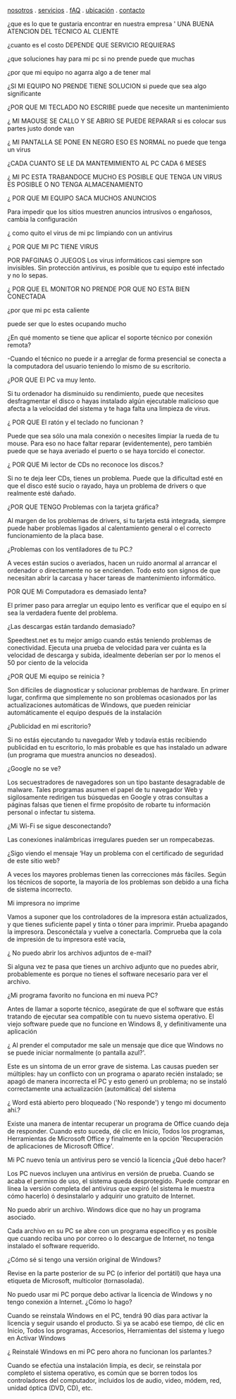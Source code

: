 [nosotros](./nosotros.md) . [servicios](./servicios.md) . [fAQ](FAQ.md) . [ubicación](ubicacion.md) . [contacto](./contacto.md)

¿que es lo que te gustaria encontrar en nuestra empresa '
UNA BUENA ATENCION DEL TECNICO AL CLIENTE 

¿cuanto es el costo
DEPENDE QUE SERVICIO REQUIERAS 


¿que soluciones hay para mi pc si no prende 
puede que muchas 

   
¿por que mi equipo no agarra 
algo a de tener mal 


¿SI MI EQUIPO NO PRENDE TIENE SOLUCION 
si puede que sea algo significante 


¿POR QUE MI TECLADO NO ESCRIBE
puede que necesite un mantenimiento 


¿ MI MAOUSE SE CALLO Y SE ABRIO  SE PUEDE REPARAR 
si es colocar sus partes justo donde van 


¿ MI PANTALLA SE PONE EN NEGRO ESO ES NORMAL
no puede que tenga un virus 


¿CADA CUANTO SE LE DA MANTEMIMIENTO AL PC
CADA 6 MESES 


¿ MI PC ESTA TRABANDOCE MUCHO ES POSIBLE QUE TENGA UN  VIRUS 
 ES POSIBLE O NO TENGA ALMACENAMIENTO 


¿ POR QUE MI EQUIPO SACA MUCHOS ANUNCIOS 

Para impedir que los sitios muestren anuncios intrusivos o engañosos, cambia la configuración

¿ como quito el virus de mi pc
limpiando con un antivirus 
 


¿ POR QUE MI PC TIENE VIRUS 

POR PAFGINAS O JUEGOS Los virus informáticos casi siempre son invisibles. Sin protección antivirus, es posible que tu equipo esté infectado y no lo sepas.


¿ POR QUE EL MONITOR NO PRENDE 
 POR QUE NO ESTA BIEN CONECTADA 


¿por que mi pc esta caliente 

puede ser que lo estes ocupando mucho 


¿En qué momento se tiene que aplicar el soporte técnico por conexión remota?

-Cuando el técnico no puede ir a arreglar de forma presencial se conecta a la computadora del usuario teniendo lo mismo de su escritorio.

¿POR QUE  El PC va muy lento.


Si tu ordenador ha disminuido su rendimiento, puede que necesites desfragmentar el disco o hayas instalado algún ejecutable malicioso que afecta a la velocidad del sistema y te haga falta una limpieza de virus.


¿ POR QUE El ratón y el teclado no funcionan ?


Puede que sea sólo una mala conexión o necesites limpiar la rueda de tu mouse. Para eso no hace faltar reparar (evidentemente), pero también puede que se haya averiado el puerto o se haya torcido el conector.


¿  POR QUE Mi lector de CDs no reconoce los discos.?


Si no te deja leer CDs, tienes un problema. Puede que la dificultad esté en que el disco esté sucio o rayado, haya un problema de drivers o que realmente esté dañado.


¿POR QUE TENGO Problemas con la tarjeta gráfica?


Al margen de los problemas de drivers, si tu tarjeta está integrada, siempre puede haber problemas ligados al calentamiento general o el correcto funcionamiento de la placa base.


¿Problemas con los ventiladores de tu PC.?


A veces están sucios o averiados, hacen un ruido anormal al arrancar el ordenador o directamente no se encienden. Todo esto son signos de que necesitan abrir la carcasa y hacer tareas de mantenimiento informático. 


 POR QUE Mi Computadora es demasiado lenta?

El primer paso para arreglar un equipo lento es verificar que el equipo en sí sea la verdadera fuente del problema. 


¿Las descargas están tardando demasiado?

Speedtest.net es tu mejor amigo cuando estás teniendo problemas de conectividad. Ejecuta una prueba de velocidad para ver cuánta es la velocidad de descarga y subida, idealmente deberían ser por lo menos el 50 por ciento de la velocida


¿POR QUE Mi equipo se reinicia ?

Son difíciles de diagnosticar y solucionar problemas de hardware. En primer lugar, confirma que simplemente no son problemas ocasionados por las actualizaciones automáticas de Windows, que pueden reiniciar automáticamente el equipo después de la instalación


¿Publicidad en mi escritorio?

Si no estás ejecutando tu navegador Web y todavía estás recibiendo publicidad en tu escritorio, lo más probable es que has instalado un adware (un programa que muestra anuncios no deseados).


¿Google no se ve?

Los secuestradores de navegadores son un tipo bastante desagradable de malware. Tales programas asumen el papel de tu navegador Web y sigilosamente redirigen tus búsquedas en Google y otras consultas a páginas falsas que tienen el firme propósito de robarte tu información personal o infectar tu sistema.



¿Mi Wi-Fi se sigue desconectando?

Las conexiones inalámbricas irregulares pueden ser un rompecabezas. 


¿Sigo viendo el mensaje ‘Hay un problema con el certificado de seguridad de este sitio web?

A veces los mayores problemas tienen las correcciones más fáciles. Según los técnicos de soporte, la mayoría de los problemas son debido a una ficha de sistema incorrecto.


Mi impresora no imprime

Vamos a suponer que los controladores de la impresora están actualizados, y que tienes suficiente papel y tinta o tóner para imprimir. Prueba apagando la impresora. Desconéctala y vuelve a conectarla. Comprueba que la cola de impresión de tu impresora esté vacía,


¿ No puedo abrir los archivos adjuntos de e-mail?

Si alguna vez te pasa que tienes un archivo adjunto que no puedes abrir, probablemente es porque no tienes el software necesario para ver el archivo.


¿Mi programa favorito no funciona en mi nueva PC?

Antes de llamar a soporte técnico, asegúrate de que el software que estás tratando de ejecutar sea compatible con tu nuevo sistema operativo. El viejo software puede que no funcione en Windows 8, y definitivamente una aplicación
 
 
¿ Al prender el computador me sale un mensaje que dice que Windows no se puede iniciar normalmente (o pantalla azul?'.

Este es un síntoma de un error grave de sistema. Las causas pueden ser múltiples: hay un conflicto con un programa o aparato recién instalado; se apagó de manera incorrecta el PC y esto generó un problema; no se instaló correctamente una actualización (automática) del sistema
 
 
¿ Word está abierto pero bloqueado ('No responde') y tengo mi documento ahí.?

Existe una manera de intentar recuperar un programa de Office cuando deja de responder. Cuando esto suceda, dé clic en Inicio, Todos los programas, Herramientas de Microsoft Office y finalmente en la opción 'Recuperación de aplicaciones de Microsoft Office'.

 Mi PC nuevo tenía un antivirus pero se venció la licencia ¿Qué debo hacer? 

Los PC nuevos incluyen una antivirus en versión de prueba. Cuando se acaba el permiso de uso, el sistema queda desprotegido. Puede comprar en línea la versión completa del antivirus que expiró (el sistema le muestra cómo hacerlo) ó desinstalarlo y adquirir uno gratuito de Internet.
 
 No puedo abrir un archivo. Windows dice que no hay un programa asociado.

Cada archivo en su PC se abre con un programa específico y es posible que cuando reciba uno por correo o lo descargue de Internet, no tenga instalado el software requerido.

 ¿Cómo sé si tengo una versión original de Windows? 

Revise en la parte posterior de su PC (o inferior del portátil) que haya una etiqueta de Microsoft, multicolor (tornasolada). 

 No puedo usar mi PC porque debo activar la licencia de Windows y no tengo conexión a Internet. ¿Cómo lo hago?

Cuando se reinstala Windows en el PC, tendrá 90 días para activar la licencia y seguir usando el producto. Si ya se acabó ese tiempo, dé clic en Inicio, Todos los programas, Accesorios, Herramientas del sistema y luego en Activar Windows

¿ Reinstalé Windows en mi PC pero ahora no funcionan los parlantes.?

Cuando se efectúa una instalación limpia, es decir, se reinstala por completo el sistema operativo, es común que se borren todos los controladores del computador, incluidos los de audio, video, módem, red, unidad óptica (DVD, CD), etc.
 
  
  



